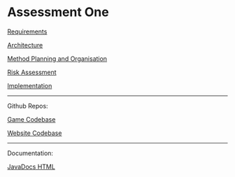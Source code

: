 # Assessment One

[Requirements](https://docs.google.com/document/d/1Flo70rLg4lD457XnsCxPJr7_iKqYlT7hWfFOOw9hHUs/edit?usp=share_link)

[Architecture](https://docs.google.com/document/d/1KDSY7KTidkbb2K20VDbDv29SH4-lTw8Vp5jPuhmKaOc/edit?usp=share_link)

[Method Planning and Organisation](https://docs.google.com/document/d/1TKuMFTWQvWSBWSnbiIByHImg4PPSAy-jOP8f0i5f3Zs/edit?usp=share_link)

[Risk Assessment](https://docs.google.com/document/d/1jG4GIL9Hd6opNE-mahTNPWx4D3ONPWDCNSvA6ywfr54/edit?usp=share_link)

[Implementation](https://docs.google.com/document/d/14PWIg4TcCRDbwLgEg8SZ-bU0MrJH1JKJJ_7bYBBA1F8/edit?usp=share_link)

----

Github Repos:

[Game Codebase](https://github.com/ENG1-Group-2/ENG1-Assessment-One)

[Website Codebase](https://github.com/ENG1-Group-2/ENG1-Group-2.github.io)

----

Documentation:

[JavaDocs HTML](JavaDocs/index.html)
